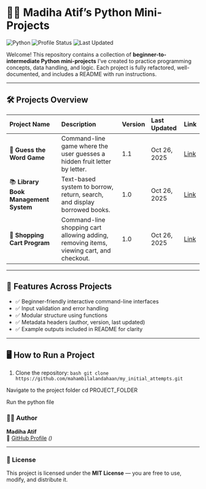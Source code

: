 # 👩‍💻 Madiha Atif’s Python Mini-Projects

![Python](https://img.shields.io/badge/Python-3.x-blue.svg)
![Profile Status](https://img.shields.io/badge/Status-Active-success.svg)
![Last Updated](https://img.shields.io/badge/Last_Updated-October_26,_2025-orange.svg)

Welcome! This repository contains a collection of **beginner-to-intermediate Python mini-projects** I’ve created to practice programming concepts, data handling, and logic. Each project is fully refactored, well-documented, and includes a README with run instructions.

---

## 🛠️ Projects Overview

| Project Name | Description | Version | Last Updated | Link |
|:------------|:------------|:-------|:------------|:-----|
| 🎯 **Guess the Word Game** | Command-line game where the user guesses a hidden fruit letter by letter. | 1.1 | Oct 26, 2025 | [Link](./Guess_the_Word_Game) |
| 📚 **Library Book Management System** | Text-based system to borrow, return, search, and display borrowed books. | 1.0 | Oct 26, 2025 | [Link](./Library_Book_Management) |
| 🛒 **Shopping Cart Program** | Command-line shopping cart allowing adding, removing items, viewing cart, and checkout. | 1.0 | Oct 26, 2025 | [Link](./Shopping_Cart) |

---

## 📌 Features Across Projects
- ✅ Beginner-friendly interactive command-line interfaces  
- ✅ Input validation and error handling  
- ✅ Modular structure using functions  
- ✅ Metadata headers (author, version, last updated)  
- ✅ Example outputs included in README for clarity  

---

## 🖥️ How to Run a Project
1. Clone the repository:
`bash
git clone https://github.com/mahambilalandahaan/my_initial_attempts.git`

Navigate to the project folder
cd PROJECT_FOLDER

Run the python file
### 👩‍💻 Author
**Madiha Atif**  
🔗 [GitHub Profile](https://github.com/) _()_

---

### 📜 License
This project is licensed under the **MIT License** — you are free to use, modify, and distribute it.

